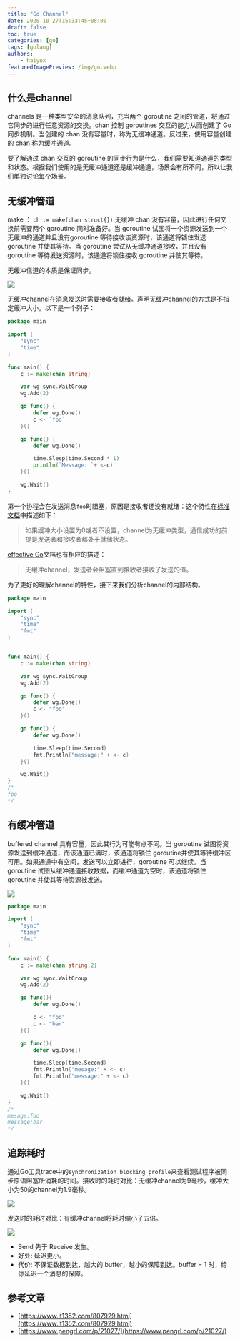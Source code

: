 ```yaml
---
title: "Go Channel"
date: 2020-10-27T15:33:45+08:00
draft: false
toc: true
categories: [go]
tags: [golang]
authors:
    - haiyux
featuredImagePreview: /img/go.webp
---
```


## 什么是channel

channels 是一种类型安全的消息队列，充当两个 goroutine 之间的管道，将通过它同步的进行任意资源的交换。chan 控制 goroutines 交互的能力从而创建了 Go 同步机制。当创建的 chan 没有容量时，称为无缓冲通道。反过来，使用容量创建的 chan 称为缓冲通道。

要了解通过 chan 交互的 goroutine 的同步行为是什么，我们需要知道通道的类型和状态。根据我们使用的是无缓冲通道还是缓冲通道，场景会有所不同，所以让我们单独讨论每个场景。

## 无缓冲管道

make ： `ch := make(chan struct{})`
无缓冲 chan 没有容量，因此进行任何交换前需要两个 goroutine 同时准备好。当 goroutine 试图将一个资源发送到一个无缓冲的通道并且没有goroutine 等待接收该资源时，该通道将锁住发送 goroutine 并使其等待。当 goroutine 尝试从无缓冲通道接收，并且没有 goroutine 等待发送资源时，该通道将锁住接收 goroutine 并使其等待。

无缓冲信道的本质是保证同步。

![](/images/2344773-20210819140249416-107141713.png)

无缓冲channel在消息发送时需要接收者就绪。声明无缓冲channel的方式是不指定缓冲大小。以下是一个列子：

```go
package main

import (
    "sync"
    "time"
)

func main() {
    c := make(chan string)

    var wg sync.WaitGroup
    wg.Add(2)

    go func() {
        defer wg.Done()
        c <- `foo`
    }()

    go func() {
        defer wg.Done()

        time.Sleep(time.Second * 1)
        println(`Message: `+ <-c)
    }()

    wg.Wait()
}
```

第一个协程会在发送消息`foo`时阻塞，原因是接收者还没有就绪：这个特性在[标准文档](https://golang.org/ref/spec?source=post_page---------------------------#Channel_types)中描述如下：

> 如果缓冲大小设置为0或者不设置，channel为无缓冲类型，通信成功的前提是发送者和接收者都处于就绪状态。

[effective Go](https://golang.org/doc/effective_go.html?source=post_page---------------------------#channels)文档也有相应的描述：

> 无缓冲channel，发送者会阻塞直到接收者接收了发送的值。

为了更好的理解channel的特性，接下来我们分析channel的内部结构。

```go
package main

import (
    "sync"
    "time"
    "fmt"
)


func main() {
    c := make(chan string)

    var wg sync.WaitGroup
    wg.Add(2)

    go func() {
        defer wg.Done()
        c <- "foo"
    }()

    go func() {
        defer wg.Done()

        time.Sleep(time.Second)
        fmt.Println("message:" + <- c)
    }()

    wg.Wait()
}
/*
foo
*/
```

## 有缓冲管道

buffered channel 具有容量，因此其行为可能有点不同。当 goroutine 试图将资源发送到缓冲通道，而该通道已满时，该通道将锁住 goroutine并使其等待缓冲区可用。如果通道中有空间，发送可以立即进行，goroutine 可以继续。当goroutine 试图从缓冲通道接收数据，而缓冲通道为空时，该通道将锁住 goroutine 并使其等待资源被发送。

![](/images/2344773-20210819140332013-249306558.png)

```go
package main

import (
    "sync"
    "time"
    "fmt"
)

func main() {
    c := make(chan string,2)

    var wg sync.WaitGroup
    wg.Add(2)

    go func(){
        defer wg.Done()

        c <- "foo"
        c <- "bar"
    }()

    go func(){
        defer wg.Done()

        time.Sleep(time.Second)
        fmt.Println("mesage:" + <- c)
        fmt.Println("message:" + <- c)
    }()

    wg.Wait()
}
/*
mesage:foo
message:bar
*/
```

## 追踪耗时

通过Go工具trace中的`synchronization blocking profile`来查看测试程序被同步原语阻塞所消耗的时间。接收时的耗时对比：无缓冲channel为9毫秒，缓冲大小为50的channel为1.9毫秒。

![](/images/2344773-20210819140357143-1327281824.png)

发送时的耗时对比：有缓冲channel将耗时缩小了五倍。

![](/images/2344773-20210819140410869-550649919.png)

- Send 先于 Receive 发生。
- 好处: 延迟更小。
- 代价: 不保证数据到达，越大的 buffer，越小的保障到达。buffer = 1 时，给你延迟一个消息的保障。

## 参考文章

- [https://www.it1352.com/807929.html](https://www.it1352.com/807929.html)
- [https://www.pengrl.com/p/21027/](https://www.pengrl.com/p/21027/)

